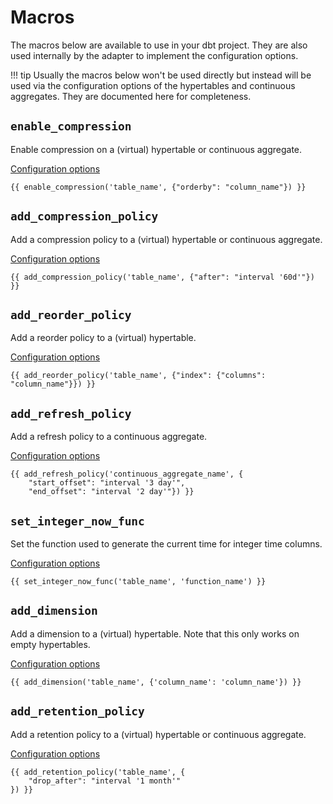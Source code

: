 # Macros

The macros below are available to use in your dbt project. They are also used internally by the adapter to implement the configuration options.

!!! tip
    Usually the macros below won't be used directly but instead will be used via the configuration options of the hypertables and continuous aggregates. They are documented here for completeness.

## `enable_compression`

Enable compression on a (virtual) hypertable or continuous aggregate.

[Configuration options](compression.md#compression-settings)

```sql+jinja
{{ enable_compression('table_name', {"orderby": "column_name"}) }}
```

## `add_compression_policy`

Add a compression policy to a (virtual) hypertable or continuous aggregate.

[Configuration options](compression.md#compression-policy-settings)

```sql+jinja
{{ add_compression_policy('table_name', {"after": "interval '60d'"}) }}
```

## `add_reorder_policy`

Add a reorder policy to a (virtual) hypertable.

[Configuration options](reorder-policies.md#configuration-options)

```sql+jinja
{{ add_reorder_policy('table_name', {"index": {"columns": "column_name"}}) }}
```

## `add_refresh_policy`

Add a refresh policy to a continuous aggregate.

[Configuration options](continuous-aggregates.md#timescaledb-refresh-policy-options)

```sql+jinja
{{ add_refresh_policy('continuous_aggregate_name', {
    "start_offset": "interval '3 day'",
    "end_offset": "interval '2 day'"}) }}
```

## `set_integer_now_func`

Set the function used to generate the current time for integer time columns.

[Configuration options](hypertables.md#set_integer_now_func-options)

```sql+jinja
{{ set_integer_now_func('table_name', 'function_name') }}
```

## `add_dimension`

Add a dimension to a (virtual) hypertable. Note that this only works on empty hypertables.

[Configuration options](hypertables.md#dimension-options)

```sql+jinja
{{ add_dimension('table_name', {'column_name': 'column_name'}) }}
```

## `add_retention_policy`

Add a retention policy to a (virtual) hypertable or continuous aggregate.

[Configuration options](retention-policies.md#configuration-options)

```sql+jinja
{{ add_retention_policy('table_name', {
    "drop_after": "interval '1 month'"
}) }}
```
